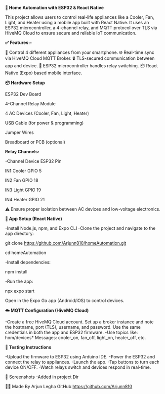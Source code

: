 **🏡 Home Automation with ESP32 & React Native**

This project allows users to control real-life appliances like a Cooler, Fan, Light, and Heater using a mobile app built with React Native. It uses an ESP32 microcontroller, 
a 4-channel relay, and MQTT protocol over TLS via HiveMQ Cloud to ensure secure and reliable IoT communication.


**✅ Features:-**

📱 Control 4 different appliances from your smartphone.
🌐 Real-time sync via HiveMQ Cloud MQTT Broker.
🔒 TLS-secured communication between app and device.
🧠 ESP32 microcontroller handles relay switching.
📦 React Native (Expo) based mobile interface.


**📦 Hardware Setup**

ESP32 Dev Board

4-Channel Relay Module

4 AC Devices (Cooler, Fan, Light, Heater)

USB Cable (for power & programming)

Jumper Wires

Breadboard or PCB (optional)

**Relay Channels:**

-Channel	Device	ESP32 Pin

  IN1	    Cooler	 GPIO 5

  IN2	    Fan	     GPIO 18
  
  IN3	    Light	   GPIO 19
  
  IN4	    Heater	 GPIO 21

  

⚠️ Ensure proper isolation between AC devices and low-voltage electronics.

**📲 App Setup (React Native)**

-Install Node.js, npm, and Expo CLI
-Clone the project and navigate to the app directory:

  git clone https://github.com/Arjunn810/homeAutomation.git

  cd homeAutomation

-Install dependencies:

  npm install

-Run the app:

  npx expo start

Open in the Expo Go app (Android/iOS) to control devices.

**☁️ MQTT Configuration (HiveMQ Cloud)**

-Create a free HiveMQ Cloud account.
  Set up a broker instance and note the hostname, port (TLS), username, and password.
  Use the same credentials in both the app and ESP32 firmware.
-Use topics like:
  hom/devices*
  Messages: cooler_on, fan_off, light_on, heater_off, etc.

**🧪 Testing Instructions**

-Upload the firmware to ESP32 using Arduino IDE.
-Power the ESP32 and connect the relay to appliances.
-Launch the app.
-Tap buttons to turn each device ON/OFF.
-Watch relays switch and devices respond in real-time.

📸 Screenshots
-Added in project Dir

🙋‍♂️ Made By
Arjun Legha
GitHub:https://github.com/Arjunn810

